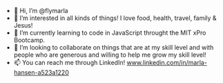 - 👋 Hi, I’m @flymarla
- 👀 I’m interested in all kinds of things! I love food, health, travel, family & Jesus!
- 🌱 I’m currently learning to code in JavaScript throught the MIT xPro Bootcamp.
- 💞️ I’m looking to collaborate on things that are at my skill level and with people who are generous and willing to help me grow my skill level!
- 📫 You can reach me through LinkedIn! www.linkedin.com/in/marla-hansen-a523a1220

<!---
flymarla/flymarla is a ✨ special ✨ repository because its `README.md` (this file) appears on your GitHub profile.
You can click the Preview link to take a look at your changes.
--->
